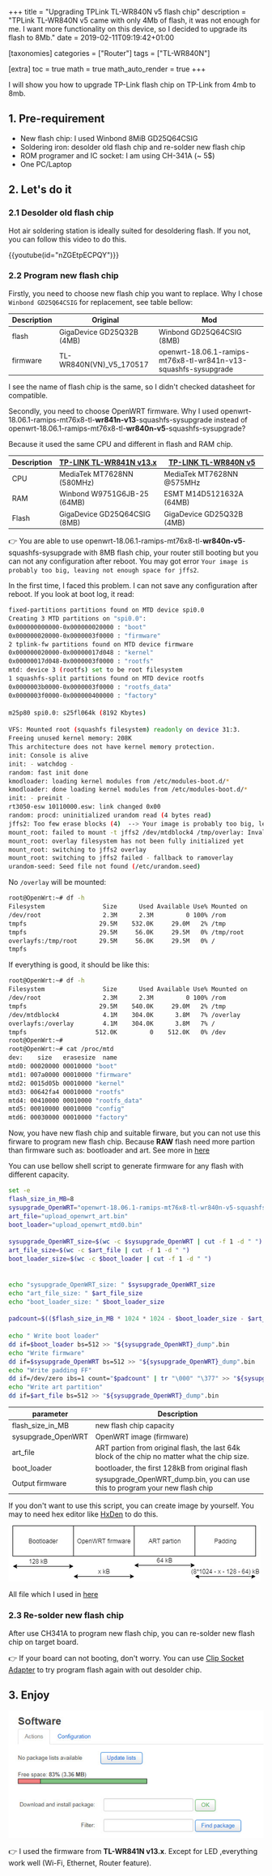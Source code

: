 +++
title = "Upgrading TPLink TL-WR840N v5 flash chip"
description = "TPLink TL-WR840N v5 came with only 4Mb of flash, it was not enough for me. I want more functionality on this device, so I decided to upgrade its flash to 8Mb."
date = 2019-02-11T09:19:42+01:00

[taxonomies]
categories = ["Router"]
tags = ["TL-WR840N"]

[extra]
toc = true
math = true
math_auto_render = true
+++



I will show you how to upgrade TP-Link flash chip on TP-Link from 4mb to 8mb.

## 1. Pre-requirement

- New flash chip: I used Winbond 8MiB GD25Q64CSIG
- Soldering iron: desolder old flash chip and re-solder new flash chip
- ROM programer and IC socket: I am using CH-341A (~ 5$)
- One PC/Laptop

## 2. Let's do it

### 2.1 Desolder old flash chip

Hot air soldering station is ideally suited for desoldering flash. If you not, you can follow this video to do this.

{{youtube(id="nZGEtpECPQY")}}

### 2.2 Program new flash chip

Firstly, you need to choose new flash chip you want to replace. Why I chose `Winbond GD25Q64CSIG` for replacement, see table bellow:

| Description |          Original         |                               Mod                               |
|-------------|---------------------------|-----------------------------------------------------------------|
| flash       | GigaDevice GD25Q32B (4MB) | Winbond GD25Q64CSIG (8MB)                                       |
| firmware    | TL-WR840N(VN)_V5_170517   | openwrt-18.06.1-ramips-mt76x8-tl-wr841n-v13-squashfs-sysupgrade |

I see the name of flash chip is the same, so I didn't checked datasheet for compatible.

Secondly, you need to choose OpenWRT firmware.
Why I used openwrt-18.06.1-ramips-mt76x8-tl-**wr841n-v13**-squashfs-sysupgrade instead of openwrt-18.06.1-ramips-mt76x8-tl-**wr840n-v5**-squashfs-sysupgrade?

Because it used the same CPU and different in flash and RAM chip.

| Description | [TP-LINK TL-WR841N v13.x](https://wikidevi.com/wiki/TP-LINK_TL-WR841N_v13.x) | [TP-LINK TL-WR840N v5](https://wikidevi.com/wiki/TP-LINK_TL-WR840N_v5) |
|-------------|------------------------------------------------------------------------------|------------------------------------------------------------------------|
| CPU         | MediaTek MT7628NN (580MHz)                                                   | MediaTek MT7628NN @575MHz                                              |
| RAM         | Winbond W9751G6JB-25 (64MB)                                                  | ESMT M14D5121632A (64MB)                                               |
| Flash       | GigaDevice GD25Q64CSIG (8MB)                                                 | GigaDevice GD25Q32B (4MB)                                              |

👉 You are able to use openwrt-18.06.1-ramips-mt76x8-tl-**wr840n-v5**-squashfs-sysupgrade with 8MB flash chip, your router still booting but you can not any configuration after reboot. You may got error `Your image is probably too big, leaving not enough space for jffs2`.

In the first time, I faced this problem. I can not save any configuration after reboot. If you look at boot log, it read:

```bash
fixed-partitions partitions found on MTD device spi0.0
Creating 3 MTD partitions on "spi0.0":
0x000000000000-0x000000020000 : "boot"
0x000000020000-0x0000003f0000 : "firmware"
2 tplink-fw partitions found on MTD device firmware
0x000000020000-0x00000017d048 : "kernel"
0x00000017d048-0x0000003f0000 : "rootfs"
mtd: device 3 (rootfs) set to be root filesystem
1 squashfs-split partitions found on MTD device rootfs
0x0000003b0000-0x0000003f0000 : "rootfs_data"
0x0000003f0000-0x000000400000 : "factory"

m25p80 spi0.0: s25fl064k (8192 Kbytes)

VFS: Mounted root (squashfs filesystem) readonly on device 31:3.
Freeing unused kernel memory: 208K
This architecture does not have kernel memory protection.
init: Console is alive
init: - watchdog -
random: fast init done
kmodloader: loading kernel modules from /etc/modules-boot.d/*
kmodloader: done loading kernel modules from /etc/modules-boot.d/*
init: - preinit -
rt3050-esw 10110000.esw: link changed 0x00
random: procd: uninitialized urandom read (4 bytes read)
jffs2: Too few erase blocks (4)  --> Your image is probably too big, leaving not enough space for jffs2.
mount_root: failed to mount -t jffs2 /dev/mtdblock4 /tmp/overlay: Invalid argument
mount_root: overlay filesystem has not been fully initialized yet
mount_root: switching to jffs2 overlay
mount_root: switching to jffs2 failed - fallback to ramoverlay
urandom-seed: Seed file not found (/etc/urandom.seed)
```

No `/overlay` will be mounted:

```bash
root@OpenWrt:~# df -h
Filesystem                Size      Used Available Use% Mounted on
/dev/root                 2.3M      2.3M         0 100% /rom
tmpfs                    29.5M    532.0K     29.0M   2% /tmp
tmpfs                    29.5M     56.0K     29.5M   0% /tmp/root
overlayfs:/tmp/root      29.5M     56.0K     29.5M   0% /
tmpfs 
```

If everything is good, it should be like this:

```bash
root@OpenWrt:~# df -h
Filesystem                Size      Used Available Use% Mounted on
/dev/root                 2.3M      2.3M         0 100% /rom
tmpfs                    29.5M    540.0K     29.0M   2% /tmp
/dev/mtdblock4            4.1M    304.0K      3.8M   7% /overlay
overlayfs:/overlay        4.1M    304.0K      3.8M   7% /
tmpfs                   512.0K         0    512.0K   0% /dev
root@OpenWrt:~# 
root@OpenWrt:~# cat /proc/mtd
dev:    size   erasesize  name
mtd0: 00020000 00010000 "boot"
mtd1: 007a0000 00010000 "firmware"
mtd2: 0015d05b 00010000 "kernel"
mtd3: 00642fa4 00010000 "rootfs"
mtd4: 00410000 00010000 "rootfs_data"
mtd5: 00010000 00010000 "config"
mtd6: 00030000 00010000 "factory"
```

Now, you have new flash chip and suitable firware, but you can not use this firware to program new flash chip. Because **RAW** flash need more partion than firmware such as: bootloader and art. See more in [here](https://openwrt.org/docs/techref/flash.layout)

You can use bellow shell script to generate firmware for any flash with different capacity.

```bash
set -e
flash_size_in_MB=8
sysupgrade_OpenWRT="openwrt-18.06.1-ramips-mt76x8-tl-wr840n-v5-squashfs-sysupgrade.bin"
art_file="upload_openwrt_art.bin"
boot_loader="upload_openwrt_mtd0.bin"

sysupgrade_OpenWRT_size=$(wc -c $sysupgrade_OpenWRT | cut -f 1 -d " ")
art_file_size=$(wc -c $art_file | cut -f 1 -d " ")
boot_loader_size=$(wc -c $boot_loader | cut -f 1 -d " ")


echo "sysupgrade_OpenWRT_size: " $sysupgrade_OpenWRT_size
echo "art_file_size: " $art_file_size
echo "boot_loader_size: " $boot_loader_size

padcount=$(($flash_size_in_MB * 1024 * 1024 - $boot_loader_size - $art_file_size - $sysupgrade_OpenWRT_size))

echo " Write boot loader"
dd if=$boot_loader bs=512 >> "${sysupgrade_OpenWRT}_dump".bin
echo "Write firmware"
dd if=$sysupgrade_OpenWRT bs=512 >> "${sysupgrade_OpenWRT}_dump".bin
echo "Write padding FF"
dd if=/dev/zero ibs=1 count="$padcount" | tr "\000" "\377" >> "${sysupgrade_OpenWRT}_dump".bin
echo "Write art partition"
dd if=$art_file bs=512 >> "${sysupgrade_OpenWRT}_dump".bin
```

|     parameter      |                                          Description                                          |
|--------------------|-----------------------------------------------------------------------------------------------|
| flash_size_in_MB   | new flash chip capacity                                                                       |
| sysupgrade_OpenWRT | OpenWRT image (firmware)                                                                              |
| art_file           | ART partion from original flash, the last 64k block of the chip no matter what the chip size. |
| boot_loader        | bootloader, the first 128kB from original flash                                               |
| Output firmware    | sysupgrade_OpenWRT_dump.bin, you can use this to program your new flash chip                  |

If you don't want to use this script, you can create image by yourself. You may to need hex editor like [HxDen](https://mh-nexus.de/en/hxd/) to do this.

![New firmware layout](images/create_image_manual.jpg)

All file which I used in [here](https://drive.google.com/file/d/1kqXvFQYrolipvrrD3Rkv7J7JTZwgVHDn/view?usp=sharing)

### 2.3 Re-solder new flash chip

After use CH341A to program new flash chip, you can re-solder new flash chip on target board.

👉 If your board can not booting, don't worry. You can use [Clip Socket Adapter](https://www.ebay.com/itm/SOIC8-SOP8-Flash-Chip-IC-Test-Clip-Socket-Adapter-BIOS-CH341A-USB-Programmer-/372555847443) to try program flash again with out desolder chip.

## 3. Enjoy

![Software with new flash chip (8MB)](images/software_status.jpg)

👉 I used the firmware from **TL-WR841N v13.x**. Except for LED ,everything work well (Wi-Fi, Ethernet, Router feature).
